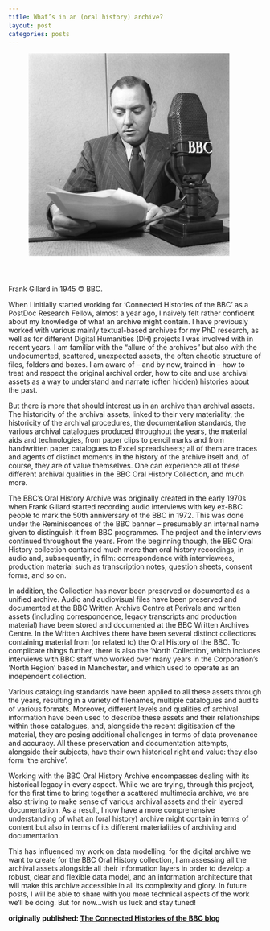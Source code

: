```yaml
---
title: What’s in an (oral history) archive?
layout: post
categories: posts
---
```

<figure><a href="../images/Gillard-BBC.jpg"><img src="../images/Gillard-BBC.jpg" width="400px" style="margin-bottom: 40px" alt=""/></a></figure>
Frank Gillard in 1945 © BBC.

When I initially started working for ‘Connected Histories of the BBC’ as a PostDoc Research Fellow, almost a year ago, I naively felt rather confident about my knowledge of what an archive might contain. I have previously worked with various mainly textual-based archives for my PhD research, as well as for different Digital Humanities (DH) projects I was involved with in recent years. I am familiar with the “allure of the archives” but also with the undocumented, scattered, unexpected assets, the often chaotic structure of files, folders and boxes. I am aware of – and by now, trained in – how to treat and respect the original archival order, how to cite and use archival assets as a way to understand and narrate (often hidden) histories about the past.

But there is more that should interest us in an archive than archival assets. The historicity of the archival assets, linked to their very materiality, the historicity of the archival procedures, the documentation standards, the various archival catalogues produced throughout the years, the material aids and technologies, from paper clips to pencil marks and from handwritten paper catalogues to Excel spreadsheets; all of them are traces and agents of distinct moments in the history of the archive itself and, of course, they are of value themselves. One can experience all of these different archival qualities in the BBC Oral History Collection, and much more.

The BBC’s Oral History Archive was originally created in the early 1970s when Frank Gillard started recording audio interviews with key ex-BBC people to mark the 50th anniversary of the BBC in 1972. This was done under the Reminiscences of the BBC banner – presumably an internal name given to distinguish it from BBC programmes. The project and the interviews continued throughout the years. From the beginning though, the BBC Oral History collection contained much more than oral history recordings, in audio and, subsequently, in film: correspondence with interviewees, production material such as transcription notes, question sheets, consent forms, and so on.

In addition, the Collection has never been preserved or documented as a unified archive. Audio and audiovisual files have been preserved and documented at the BBC Written Archive Centre at Perivale and written assets (including correspondence, legacy transcripts and production material) have been stored and documented at the BBC Written Archives Centre. In the Written Archives there have been several distinct collections containing material from (or related to) the Oral History of the BBC. To complicate things further, there is also the ‘North Collection’, which includes interviews with BBC staff who worked over many years in the Corporation’s ‘North Region’ based in Manchester, and which used to operate as an independent collection.

Various cataloguing standards have been applied to all these assets through the years, resulting in a variety of filenames, multiple catalogues and audits of various formats. Moreover, different levels and qualities of archival information have been used to describe these assets and their relationships within those catalogues, and, alongside the recent digitisation of the material, they are posing additional challenges in terms of data provenance and accuracy. All these preservation and documentation attempts, alongside their subjects, have their own historical right and value: they also form ‘the archive’.

Working with the BBC Oral History Archive encompasses dealing with its historical legacy in every aspect. While we are trying, through this project, for the first time to bring together a scattered multimedia archive, we are also striving to make sense of various archival assets and their layered documentation. As a result, I now have a more comprehensive understanding of what an (oral history) archive might contain in terms of content but also in terms of its different materialities of archiving and documentation.

This has influenced my work on data modelling: for the digital archive we want to create for the BBC Oral History collection, I am assessing all the archival assets alongside all their information layers in order to develop a robust, clear and flexible data model, and an information architecture that will make this archive accessible in all its complexity and glory. In future posts, I will be able to share with you more technical aspects of the work we‘ll be doing. But for now…wish us luck and stay tuned!

**originally published: <a href="https://blogs.sussex.ac.uk/connected-histories-of-the-bbc/blogs/">The Connected Histories of the BBC blog </a>**

